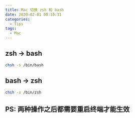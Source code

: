 ```yaml
---
title: Mac 切换 zsh 和 bash
date: 2020-02-01 00:10:31
categories:
  - Tips
tags:
  - Mac
---
```


## zsh -> bash

```bash
chsh -s /bin/bash
```

## bash -> zsh

```bash
chsh -s /bin/zsh
```

## PS: 两种操作之后都需要重启终端才能生效
